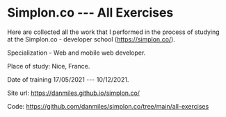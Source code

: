 # Simplon.co --- All Exercises

Here are collected all the work that I performed in the process of studying at the Simplon.co - developer school (https://simplon.co/). 

Specialization - Web and mobile web developer.

Place of study: Nice, France. 

Date of training 17/05/2021 --- 10/12/2021.

Site url: https://danmiles.github.io/simplon.co/

Code: https://github.com/danmiles/simplon.co/tree/main/all-exercises
